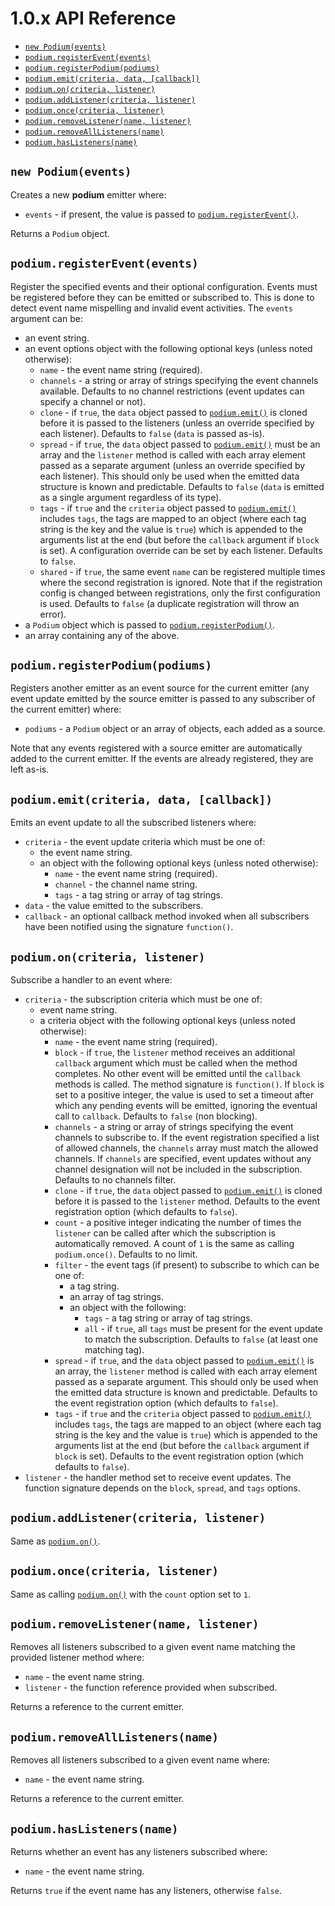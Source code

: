 # 1.0.x API Reference

- [`new Podium(events)`](#podiumnew-podiumevents)
- [`podium.registerEvent(events)`](#podiumregistereventevents)
- [`podium.registerPodium(podiums)`](#podiumregisterpodiumpodiums)
- [`podium.emit(criteria, data, [callback])`](#podiumemitcriteria-data-callback)
- [`podium.on(criteria, listener)`](#podiumoncriteria-listener)
- [`podium.addListener(criteria, listener)`](#podiumaddlistenercriteria-listener)
- [`podium.once(criteria, listener)`](#podiumoncecriteria-listener)
- [`podium.removeListener(name, listener)`](#podiumremoveListenername-listener)
- [`podium.removeAllListeners(name)`](#podiumremoveAllListenersname)
- [`podium.hasListeners(name)`](#podiumhasListenersname)


## `new Podium(events)`

Creates a new **podium** emitter where:
- `events` - if present, the value is passed to [`podium.registerEvent()`](#podiumregistereventevents).

Returns a `Podium` object.

## `podium.registerEvent(events)`

Register the specified events and their optional configuration. Events must be registered before
they can be emitted or subscribed to. This is done to detect event name mispelling and invalid
event activities. The `events` argument can be:
- an event string.
- an event options object with the following optional keys (unless noted otherwise):
    - `name` - the event name string (required).
    - `channels` - a string or array of strings specifying the event channels available. Defaults
       to no channel restrictions (event updates can specify a channel or not).
    - `clone` - if `true`, the `data` object passed to [`podium.emit()`](#podiumemitcriteria-data-callback)
        is cloned before it is passed to the listeners (unless an override specified by each listener).
        Defaults to `false` (`data` is passed as-is).
    - `spread` - if `true`, the `data` object passed to [`podium.emit()`](#podiumemitcriteria-data-callback)
        must be an array and the `listener` method is called with each array element passed as a separate
        argument (unless an override specified by each listener). This should only be used when the emitted
        data structure is known and predictable.
        Defaults to `false` (`data` is emitted as a single argument regardless of its type).
    - `tags` - if `true` and the `criteria` object passed to [`podium.emit()`](#podiumemitcriteria-data-callback)
        includes `tags`, the tags are mapped to an object (where each tag string is the key and
        the value is `true`) which is appended to the arguments list at the end (but before
        the `callback` argument if `block` is set). A configuration override can be set by each
        listener. Defaults to `false`.
    - `shared` - if `true`, the same event `name` can be registered multiple times where the second
      registration is ignored. Note that if the registration config is changed between registrations,
      only the first configuration is used. Defaults to `false` (a duplicate registration will throw an
      error).
- a `Podium` object which is passed to [`podium.registerPodium()`](#podiumregisterpodiumpodiums).
- an array containing any of the above.

## `podium.registerPodium(podiums)`

Registers another emitter as an event source for the current emitter (any event update emitted by the
source emitter is passed to any subscriber of the current emitter) where:
- `podiums` - a `Podium` object or an array of objects, each added as a source.

Note that any events registered with a source emitter are automatically added to the current emitter.
If the events are already registered, they are left as-is.

## `podium.emit(criteria, data, [callback])`

Emits an event update to all the subscribed listeners where:
- `criteria` - the event update criteria which must be one of:
    - the event name string.
    - an object with the following optional keys (unless noted otherwise):
        - `name` - the event name string (required).
        - `channel` - the channel name string.
        - `tags` - a tag string or array of tag strings.
- `data` - the value emitted to the subscribers.
- `callback` - an optional callback method invoked when all subscribers have been notified using the
  signature `function()`.

## `podium.on(criteria, listener)`

Subscribe a handler to an event where:
- `criteria` - the subscription criteria which must be one of:
    - event name string.
    - a criteria object with the following optional keys (unless noted otherwise):
        - `name` - the event name string (required).
        - `block` - if `true`, the `listener` method receives an additional `callback` argument
          which must be called when the method completes. No other event will be emitted until the
          `callback` methods is called. The method signature is `function()`. If `block` is set to
          a positive integer, the value is used to set a timeout after which any pending events
          will be emitted, ignoring the eventual call to `callback`. Defaults to `false` (non
          blocking).
        - `channels` - a string or array of strings specifying the event channels to subscribe to.
          If the event registration specified a list of allowed channels, the `channels` array must
          match the allowed channels. If `channels` are specified, event updates without any
          channel designation will not be included in the subscription. Defaults to no channels
          filter.
        - `clone` - if `true`, the `data` object passed to [`podium.emit()`](#podiumemitcriteria-data-callback)
           is cloned before it is passed to the `listener` method. Defaults to the event
           registration option (which defaults to `false`).
        - `count` - a positive integer indicating the number of times the `listener` can be called
          after which the subscription is automatically removed. A count of `1` is the same as
          calling `podium.once()`. Defaults to no limit.
        - `filter` - the event tags (if present) to subscribe to which can be one of:
            - a tag string.
            - an array of tag strings.
            - an object with the following:
                - `tags` - a tag string or array of tag strings.
                - `all` - if `true`, all `tags` must be present for the event update to match the
                  subscription. Defaults to `false` (at least one matching tag).
        - `spread` - if `true`, and the `data` object passed to [`podium.emit()`](#podiumemitcriteria-data-callback)
          is an array, the `listener` method is called with each array element passed as a separate
          argument. This should only be used when the emitted data structure is known and predictable.
          Defaults to the event registration option (which defaults to `false`).
        - `tags` - if `true` and the `criteria` object passed to [`podium.emit()`](#podiumemitcriteria-data-callback)
          includes `tags`, the tags are mapped to an object (where each tag string is the key and
          the value is `true`) which is appended to the arguments list at the end (but before
          the `callback` argument if `block` is set). Defaults to the event registration option
          (which defaults to `false`).
- `listener` - the handler method set to receive event updates. The function signature depends
  on the `block`, `spread`, and `tags` options.

## `podium.addListener(criteria, listener)`

Same as [`podium.on()`](#podiumoncriteria-listener).

## `podium.once(criteria, listener)`

Same as calling [`podium.on()`](#podiumoncriteria-listener) with the `count` option set to `1`.

## `podium.removeListener(name, listener)`

Removes all listeners subscribed to a given event name matching the provided listener method where:
- `name` - the event name string.
- `listener` - the function reference provided when subscribed.

Returns a reference to the current emitter.

## `podium.removeAllListeners(name)`

Removes all listeners subscribed to a given event name where:
- `name` - the event name string.

Returns a reference to the current emitter.

## `podium.hasListeners(name)`

Returns whether an event has any listeners subscribed where:
- `name` - the event name string.

Returns `true` if the event name has any listeners, otherwise `false`.